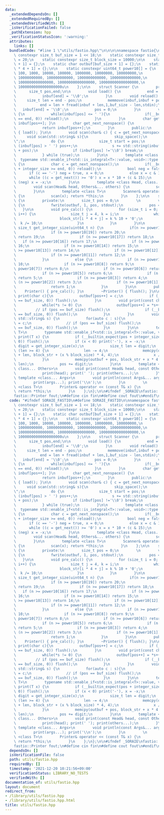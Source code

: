 ```yaml
---
data:
  _extendedDependsOn: []
  _extendedRequiredBy: []
  _extendedVerifiedWith: []
  _isVerificationFailed: false
  _pathExtension: hpp
  _verificationStatusIcon: ':warning:'
  attributes:
    links: []
  bundledCode: "#line 1 \"utils/fastio.hpp\"\n\n\n\nnamespace fastio{\n    static\
    \ constexpr size_t buf_size = 1 << 18;\n    static constexpr size_t integer_size\
    \ = 20;\n    static constexpr size_t block_size = 10000;\n\n    static char inbuf[buf_size\
    \ + 1] = {};\n    static char outbuf[buf_size + 1] = {};\n    static char block_str[block_size\
    \ * 4 + 1] = {};\n\n    static constexpr uint64_t power10[] = {\n        1, 10,\
    \ 100, 1000, 10000, 100000, 1000000, 10000000, 100000000,\n        1000000000,\
    \ 10000000000, 100000000000, 1000000000000, 10000000000000,\n        100000000000000,\
    \ 1000000000000000, 10000000000000000, 100000000000000000,\n        1000000000000000000,\
    \ 10000000000000000000u\n    };\n\n    struct Scanner {\n        private:\n  \
    \      size_t pos,end;\n\n        void load() {\n            end = fread(inbuf,1,buf_size,stdin);\n\
    \            inbuf[end] = '\\0';\n        }\n        void reload() {\n       \
    \     size_t len = end - pos;\n            memmove(inbuf,inbuf + pos,len);\n \
    \           end = len + fread(inbuf + len,1,buf_size - len,stdin);\n         \
    \   inbuf[end] = '\\0';\n            pos = 0;\n        }\n        void skip_space()\
    \ {\n            while(inbuf[pos] <= ' '){\n                if(__builtin_expect(++pos\
    \ == end, 0)) reload();\n            }\n        }\n        char get_next() { return\
    \ inbuf[pos++]; }\n        char get_next_nonspace() {\n            skip_space();\n\
    \            return inbuf[pos++];\n        }\n        public:\n        Scanner()\
    \ { load(); }\n\n        void scan(char& c) { c = get_next_nonspace(); }\n   \
    \     void scan(std::string& s){\n            skip_space();\n            s = \"\
    \";\n            do {\n                size_t start = pos;\n                while\
    \ (inbuf[pos] > ' ') pos++;\n                s += std::string(inbuf + start, inbuf\
    \ + pos);\n                if (inbuf[pos] !='\\0') break;\n                reload();\n\
    \            } while (true);\n        }\n\n        template <class T>\n      \
    \  typename std::enable_if<std::is_integral<T>::value, void>::type scan(T &x)\
    \ {\n            char c = get_next_nonspace();\n            if(__builtin_expect(pos\
    \ + integer_size >= end, 0)) reload();\n            bool neg = false;\n      \
    \      if (c == '-') neg = true, x = 0;\n            else x = c & 15;\n      \
    \      while ((c = get_next()) >= '0') x = x * 10 + (c & 15);\n            if\
    \ (neg) x = -x;\n        }\n\n        template <class Head, class... Others>\n\
    \        void scan(Head& head, Others&... others) {\n            scan(head); scan(others...);\n\
    \        }\n\n        template <class T>\n        Scanner& operator >> (T& x)\
    \ {\n            scan(x); return *this;\n        }\n    };\n\n    struct Printer\
    \ {\n        private:\n        size_t pos = 0;\n        \n        void flush()\
    \ {\n            fwrite(outbuf, 1, pos, stdout);\n            pos = 0;\n     \
    \   }\n\n        void pre_calc() {\n            for (size_t i = 0; i < block_size;\
    \ i++) {\n                size_t j = 4, k = i;\n                while (j--) {\n\
    \                    block_str[i * 4 + j] = k % 10 + '0';\n                  \
    \  k /= 10;\n                }\n            }\n        }\n\n        static constexpr\
    \ size_t get_integer_size(uint64_t n) {\n            if(n >= power10[10]) {\n\
    \                if (n >= power10[19]) return 20;\n                if (n >= power10[18])\
    \ return 19;\n                if (n >= power10[17]) return 18;\n             \
    \   if (n >= power10[16]) return 17;\n                if (n >= power10[15]) return\
    \ 16;\n                if (n >= power10[14]) return 15;\n                if (n\
    \ >= power10[13]) return 14;\n                if (n >= power10[12]) return 13;\n\
    \                if (n >= power10[11]) return 12;\n                return 11;\n\
    \            }\n            else {\n                if (n >= power10[9]) return\
    \ 10;\n                if (n >= power10[8]) return 9;\n                if (n >=\
    \ power10[7]) return 8;\n                if (n >= power10[6]) return 7;\n    \
    \            if (n >= power10[5]) return 6;\n                if (n >= power10[4])\
    \ return 5;\n                if (n >= power10[3]) return 4;\n                if\
    \ (n >= power10[2]) return 3;\n                if (n >= power10[1]) return 2;\n\
    \                return 1;\n            }\n        }\n\n        public:\n    \
    \    Printer() { pre_calc(); }\n        ~Printer() { flush(); }\n\n        void\
    \ print(char c){\n            outbuf[pos++] = c;\n            if (__builtin_expect(pos\
    \ == buf_size, 0)) flush();\n        }\n        void print(const char *s) {\n\
    \            while(*s != 0) {\n                outbuf[pos++] = *s++;\n       \
    \         // if (pos == buf_size) flush();\n                if (__builtin_expect(pos\
    \ == buf_size, 0)) flush();\n            }\n        }\n        void print(const\
    \ std::string& s) {\n            for(auto c : s){\n                outbuf[pos++]\
    \ = c;\n                // if (pos == buf_size) flush();\n                if (__builtin_expect(pos\
    \ == buf_size, 0)) flush();\n            }\n        }\n\n        template <class\
    \ T>\n        typename std::enable_if<std::is_integral<T>::value, void>::type\
    \ print(T x) {\n            if (__builtin_expect(pos + integer_size >= buf_size,\
    \ 0)) flush();\n            if (x < 0) print('-'), x = -x;\n            size_t\
    \ digit = get_integer_size(x);\n            size_t len = digit;\n            while\
    \ (len >= 4) {\n                len -= 4;\n                memcpy(outbuf + pos\
    \ + len, block_str + (x % block_size) * 4, 4);\n                x /= block_size;\n\
    \            }\n            memcpy(outbuf + pos, block_str + x * 4 + (4 - len),\
    \ len);\n            pos += digit;\n        }\n\n        template <class Head,\
    \ class... Others>\n        void print(const Head& head, const Others&... others){\n\
    \            print(head); print(' '); print(others...);\n        }\n\n       \
    \ template <class... Args>\n        void println(const Args&... args) {\n    \
    \        print(args...); print('\\n');\n        }\n        \n        template\
    \ <class T>\n        Printer& operator << (const T& x) {\n            print(x);\
    \ return *this;\n        }\n    };\n};\n\n#ifndef _SORAIE\nfastio::Scanner fin;\n\
    fastio::Printer fout;\n#define cin fin\n#define cout fout\n#endif\n\n\n"
  code: "#ifndef SORAIE_FASTIO\n#define SORAIE_FASTIO\n\nnamespace fastio{\n    static\
    \ constexpr size_t buf_size = 1 << 18;\n    static constexpr size_t integer_size\
    \ = 20;\n    static constexpr size_t block_size = 10000;\n\n    static char inbuf[buf_size\
    \ + 1] = {};\n    static char outbuf[buf_size + 1] = {};\n    static char block_str[block_size\
    \ * 4 + 1] = {};\n\n    static constexpr uint64_t power10[] = {\n        1, 10,\
    \ 100, 1000, 10000, 100000, 1000000, 10000000, 100000000,\n        1000000000,\
    \ 10000000000, 100000000000, 1000000000000, 10000000000000,\n        100000000000000,\
    \ 1000000000000000, 10000000000000000, 100000000000000000,\n        1000000000000000000,\
    \ 10000000000000000000u\n    };\n\n    struct Scanner {\n        private:\n  \
    \      size_t pos,end;\n\n        void load() {\n            end = fread(inbuf,1,buf_size,stdin);\n\
    \            inbuf[end] = '\\0';\n        }\n        void reload() {\n       \
    \     size_t len = end - pos;\n            memmove(inbuf,inbuf + pos,len);\n \
    \           end = len + fread(inbuf + len,1,buf_size - len,stdin);\n         \
    \   inbuf[end] = '\\0';\n            pos = 0;\n        }\n        void skip_space()\
    \ {\n            while(inbuf[pos] <= ' '){\n                if(__builtin_expect(++pos\
    \ == end, 0)) reload();\n            }\n        }\n        char get_next() { return\
    \ inbuf[pos++]; }\n        char get_next_nonspace() {\n            skip_space();\n\
    \            return inbuf[pos++];\n        }\n        public:\n        Scanner()\
    \ { load(); }\n\n        void scan(char& c) { c = get_next_nonspace(); }\n   \
    \     void scan(std::string& s){\n            skip_space();\n            s = \"\
    \";\n            do {\n                size_t start = pos;\n                while\
    \ (inbuf[pos] > ' ') pos++;\n                s += std::string(inbuf + start, inbuf\
    \ + pos);\n                if (inbuf[pos] !='\\0') break;\n                reload();\n\
    \            } while (true);\n        }\n\n        template <class T>\n      \
    \  typename std::enable_if<std::is_integral<T>::value, void>::type scan(T &x)\
    \ {\n            char c = get_next_nonspace();\n            if(__builtin_expect(pos\
    \ + integer_size >= end, 0)) reload();\n            bool neg = false;\n      \
    \      if (c == '-') neg = true, x = 0;\n            else x = c & 15;\n      \
    \      while ((c = get_next()) >= '0') x = x * 10 + (c & 15);\n            if\
    \ (neg) x = -x;\n        }\n\n        template <class Head, class... Others>\n\
    \        void scan(Head& head, Others&... others) {\n            scan(head); scan(others...);\n\
    \        }\n\n        template <class T>\n        Scanner& operator >> (T& x)\
    \ {\n            scan(x); return *this;\n        }\n    };\n\n    struct Printer\
    \ {\n        private:\n        size_t pos = 0;\n        \n        void flush()\
    \ {\n            fwrite(outbuf, 1, pos, stdout);\n            pos = 0;\n     \
    \   }\n\n        void pre_calc() {\n            for (size_t i = 0; i < block_size;\
    \ i++) {\n                size_t j = 4, k = i;\n                while (j--) {\n\
    \                    block_str[i * 4 + j] = k % 10 + '0';\n                  \
    \  k /= 10;\n                }\n            }\n        }\n\n        static constexpr\
    \ size_t get_integer_size(uint64_t n) {\n            if(n >= power10[10]) {\n\
    \                if (n >= power10[19]) return 20;\n                if (n >= power10[18])\
    \ return 19;\n                if (n >= power10[17]) return 18;\n             \
    \   if (n >= power10[16]) return 17;\n                if (n >= power10[15]) return\
    \ 16;\n                if (n >= power10[14]) return 15;\n                if (n\
    \ >= power10[13]) return 14;\n                if (n >= power10[12]) return 13;\n\
    \                if (n >= power10[11]) return 12;\n                return 11;\n\
    \            }\n            else {\n                if (n >= power10[9]) return\
    \ 10;\n                if (n >= power10[8]) return 9;\n                if (n >=\
    \ power10[7]) return 8;\n                if (n >= power10[6]) return 7;\n    \
    \            if (n >= power10[5]) return 6;\n                if (n >= power10[4])\
    \ return 5;\n                if (n >= power10[3]) return 4;\n                if\
    \ (n >= power10[2]) return 3;\n                if (n >= power10[1]) return 2;\n\
    \                return 1;\n            }\n        }\n\n        public:\n    \
    \    Printer() { pre_calc(); }\n        ~Printer() { flush(); }\n\n        void\
    \ print(char c){\n            outbuf[pos++] = c;\n            if (__builtin_expect(pos\
    \ == buf_size, 0)) flush();\n        }\n        void print(const char *s) {\n\
    \            while(*s != 0) {\n                outbuf[pos++] = *s++;\n       \
    \         // if (pos == buf_size) flush();\n                if (__builtin_expect(pos\
    \ == buf_size, 0)) flush();\n            }\n        }\n        void print(const\
    \ std::string& s) {\n            for(auto c : s){\n                outbuf[pos++]\
    \ = c;\n                // if (pos == buf_size) flush();\n                if (__builtin_expect(pos\
    \ == buf_size, 0)) flush();\n            }\n        }\n\n        template <class\
    \ T>\n        typename std::enable_if<std::is_integral<T>::value, void>::type\
    \ print(T x) {\n            if (__builtin_expect(pos + integer_size >= buf_size,\
    \ 0)) flush();\n            if (x < 0) print('-'), x = -x;\n            size_t\
    \ digit = get_integer_size(x);\n            size_t len = digit;\n            while\
    \ (len >= 4) {\n                len -= 4;\n                memcpy(outbuf + pos\
    \ + len, block_str + (x % block_size) * 4, 4);\n                x /= block_size;\n\
    \            }\n            memcpy(outbuf + pos, block_str + x * 4 + (4 - len),\
    \ len);\n            pos += digit;\n        }\n\n        template <class Head,\
    \ class... Others>\n        void print(const Head& head, const Others&... others){\n\
    \            print(head); print(' '); print(others...);\n        }\n\n       \
    \ template <class... Args>\n        void println(const Args&... args) {\n    \
    \        print(args...); print('\\n');\n        }\n        \n        template\
    \ <class T>\n        Printer& operator << (const T& x) {\n            print(x);\
    \ return *this;\n        }\n    };\n};\n\n#ifndef _SORAIE\nfastio::Scanner fin;\n\
    fastio::Printer fout;\n#define cin fin\n#define cout fout\n#endif\n\n#endif /*SORAIE_FASTIO*/"
  dependsOn: []
  isVerificationFile: false
  path: utils/fastio.hpp
  requiredBy: []
  timestamp: '2021-12-20 10:21:56+09:00'
  verificationStatus: LIBRARY_NO_TESTS
  verifiedWith: []
documentation_of: utils/fastio.hpp
layout: document
redirect_from:
- /library/utils/fastio.hpp
- /library/utils/fastio.hpp.html
title: utils/fastio.hpp
---
```

